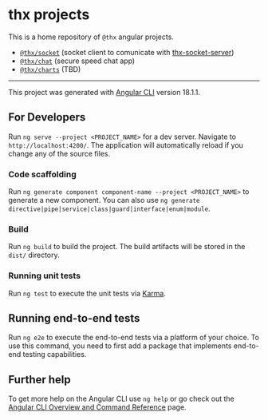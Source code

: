 # thx projects

This is a home repository of `@thx` angular projects.

- [`@thx/socket`](projects/thx/socket/README.md) (socket client to comunicate with [thx-socket-server](https://github.com/datatata-info/thx-socket-server))
- [`@thx/chat`](projects/thx/chat/README.md) (secure speed chat app)
- [`@thx/charts`](projects/thx/charts/README.md) (TBD)

---

This project was generated with [Angular CLI](https://github.com/angular/angular-cli) version 18.1.1.

## For Developers

Run `ng serve --project <PROJECT_NAME>` for a dev server. Navigate to `http://localhost:4200/`. The application will automatically reload if you change any of the source files.

### Code scaffolding

Run `ng generate component component-name --project <PROJECT_NAME>` to generate a new component. You can also use `ng generate directive|pipe|service|class|guard|interface|enum|module`.

### Build

Run `ng build` to build the project. The build artifacts will be stored in the `dist/` directory.

### Running unit tests

Run `ng test` to execute the unit tests via [Karma](https://karma-runner.github.io).

## Running end-to-end tests

Run `ng e2e` to execute the end-to-end tests via a platform of your choice. To use this command, you need to first add a package that implements end-to-end testing capabilities.

## Further help

To get more help on the Angular CLI use `ng help` or go check out the [Angular CLI Overview and Command Reference](https://angular.dev/tools/cli) page.

